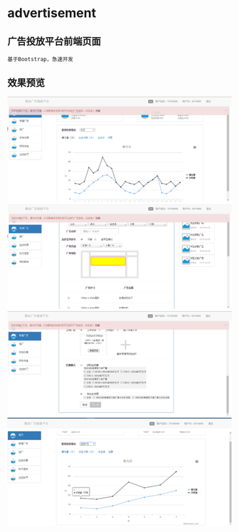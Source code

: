 # advertisement
## 广告投放平台前端页面
    基于Bootstrap，急速开发
## 效果预览
<img src="https://github.com/guoshiqiufeng/lovefood/blob/master/advertisement/001.png">
<img src="https://github.com/guoshiqiufeng/lovefood/blob/master/advertisement/002.png">
<img src="https://github.com/guoshiqiufeng/lovefood/blob/master/advertisement/003.png">
<img src="https://github.com/guoshiqiufeng/lovefood/blob/master/advertisement/004.png">
